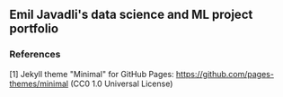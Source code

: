 ## Emil Javadli's data science and ML project portfolio

### References

[1] Jekyll theme "Minimal" for GitHub Pages: https://github.com/pages-themes/minimal (CC0 1.0 Universal License)

